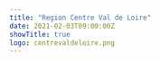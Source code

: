 ```yaml
---
title: "Region Centre Val de Loire"
date: 2021-02-03T09:00:00Z
showTitle: true
logo: centrevaldeloire.png
---
```

